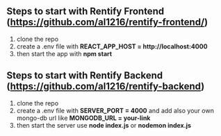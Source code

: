 ## Steps to start with Rentify Frontend (https://github.com/al1216/rentify-frontend/)

1. clone the repo
2. create a .env file with **REACT_APP_HOST = http://localhost:4000**
3. then start the app with **npm start**

## Steps to start with Rentify Backend (https://github.com/al1216/rentify-backend)

1. clone the repo
2. create a .env file with **SERVER_PORT = 4000** and add also your own mongo-db url like **MONGODB_URL = your-link**
3. then start the server use **node index.js** or **nodemon index.js**
